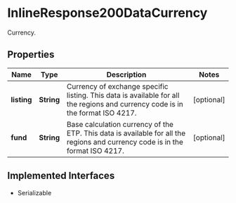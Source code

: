 

# InlineResponse200DataCurrency

Currency.

## Properties

Name | Type | Description | Notes
------------ | ------------- | ------------- | -------------
**listing** | **String** | Currency of exchange specific listing. This data is available for all the regions and currency code is in the format ISO 4217. |  [optional]
**fund** | **String** | Base calculation currency of the ETP. This data is available for all the regions and currency code is in the format ISO 4217. |  [optional]


## Implemented Interfaces

* Serializable



